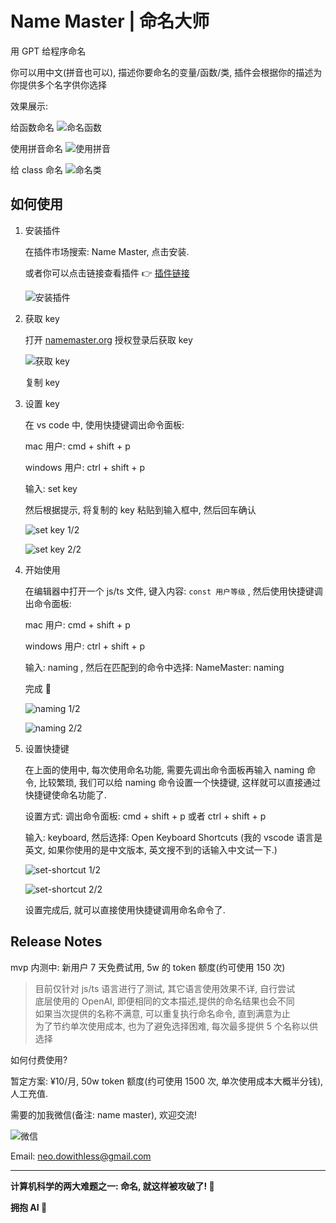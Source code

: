 # Name Master | 命名大师

用 GPT 给程序命名

你可以用中文(拼音也可以), 描述你要命名的变量/函数/类, 插件会根据你的描述为你提供多个名字供你选择

效果展示:

给函数命名
![命名函数](images/image-1.png)

使用拼音命名
![使用拼音](images/image-2.png)

给 class 命名
![命名类](images/image-3.png)

## 如何使用

1. 安装插件

   在插件市场搜索: Name Master, 点击安装.

   或者你可以点击链接查看插件 👉 [插件链接](https://marketplace.visualstudio.com/items?itemName=dowithless.namemaster)

   ![安装插件](images/image-6.png)

2. 获取 key

   打开 [namemaster.org](https://www.namemaster.org/) 授权登录后获取 key

   ![获取 key](images/get-key.png)

   复制 key

3. 设置 key

   在 vs code 中, 使用快捷键调出命令面板:

   mac 用户: cmd + shift + p

   windows 用户: ctrl + shift + p

   输入: set key

   然后根据提示, 将复制的 key 粘贴到输入框中, 然后回车确认

   ![set key 1/2](images/set-key-1.png)

   ![set key 2/2](images/set-key-2.png)

4. 开始使用

   在编辑器中打开一个 js/ts 文件, 键入内容: `const 用户等级` , 然后使用快捷键调出命令面板:

   mac 用户: cmd + shift + p

   windows 用户: ctrl + shift + p

   输入: naming , 然后在匹配到的命令中选择: NameMaster: naming

   完成 🎉

   ![naming 1/2](images/image-4.png)

   ![naming 2/2](images/image-5.png)

5. 设置快捷键

   在上面的使用中, 每次使用命名功能, 需要先调出命令面板再输入 naming 命令, 比较繁琐, 我们可以给 naming 命令设置一个快捷键, 这样就可以直接通过快捷键使命名功能了.

   设置方式: 调出命令面板: cmd + shift + p 或者 ctrl + shift + p

   输入: keyboard, 然后选择: Open Keyboard Shortcuts (我的 vscode 语言是英文, 如果你使用的是中文版本, 英文搜不到的话输入中文试一下.)

   ![set-shortcut 1/2](images/set-shortcut-1.png)

   ![set-shortcut 2/2](images/set-shortcut-2.png)

   设置完成后, 就可以直接使用快捷键调用命名命令了.

## Release Notes

mvp 内测中: 新用户 7 天免费试用, 5w 的 token 额度(约可使用 150 次)

> 目前仅针对 js/ts 语言进行了测试, 其它语言使用效果不详, 自行尝试  
> 底层使用的 OpenAI, 即便相同的文本描述,提供的命名结果也会不同  
> 如果当次提供的名称不满意, 可以重复执行命名命令, 直到满意为止  
> 为了节约单次使用成本, 也为了避免选择困难, 每次最多提供 5 个名称以供选择

如何付费使用?

暂定方案: ¥10/月, 50w token 额度(约可使用 1500 次, 单次使用成本大概半分钱), 人工充值.

需要的加我微信(备注: name master), 欢迎交流!

![微信](images/wechat.jpg)

Email: neo.dowithless@gmail.com

---

**计算机科学的两大难题之一: 命名, 就这样被攻破了! 👏**

**拥抱 AI 🤖 ️**
